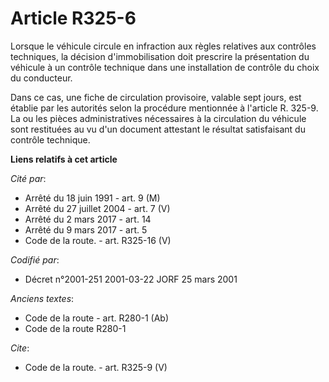 # Article R325-6

Lorsque le véhicule circule en infraction aux règles relatives aux contrôles techniques, la décision d'immobilisation doit
prescrire la présentation du véhicule à un contrôle technique dans une installation de contrôle du choix du conducteur. 

Dans ce cas, une fiche de circulation provisoire, valable sept jours, est établie par les autorités selon la procédure
mentionnée à l'article R. 325-9. La ou les pièces administratives nécessaires à la circulation du véhicule sont restituées au
vu d'un document attestant le résultat satisfaisant du contrôle technique.

**Liens relatifs à cet article**

_Cité par_:

  - Arrêté du 18 juin 1991 - art. 9 (M)
  - Arrêté du 27 juillet 2004 - art. 7 (V)
  - Arrêté du 2 mars 2017 - art. 14
  - Arrêté du 9 mars 2017 - art. 5
  - Code de la route. - art. R325-16 (V)

_Codifié par_:

  - Décret n°2001-251 2001-03-22 JORF 25 mars 2001

_Anciens textes_:

  - Code de la route - art. R280-1 (Ab)
  - Code de la route R280-1

_Cite_:

  - Code de la route. - art. R325-9 (V)
